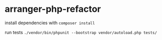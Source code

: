 # arranger-php-refactor

install dependencies with `composer install`

run tests `./vendor/bin/phpunit --bootstrap vendor/autoload.php tests/`